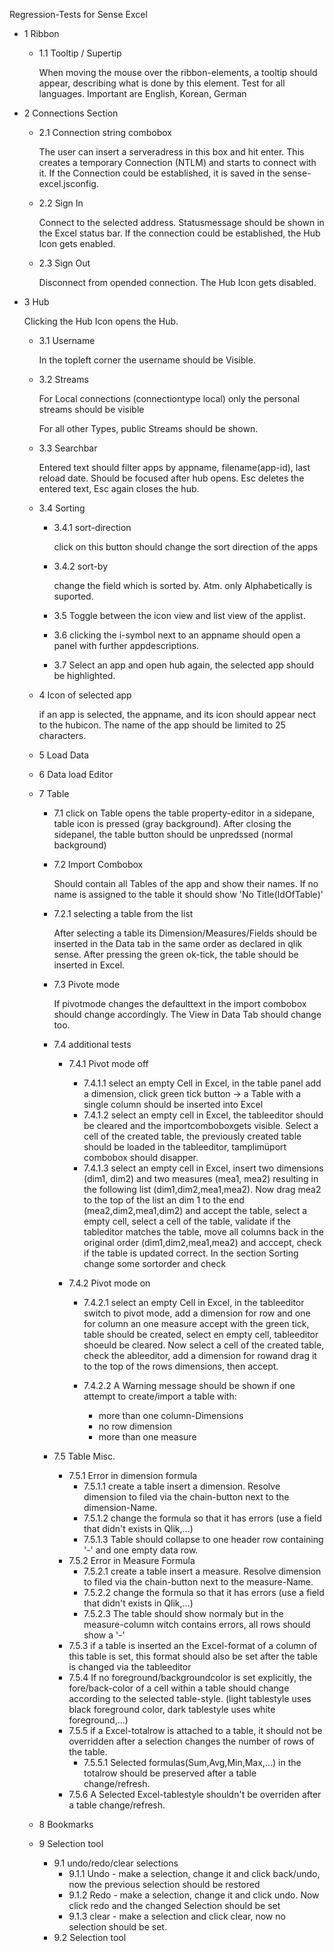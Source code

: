Regression-Tests for Sense Excel
* 1 Ribbon
  * 1.1 Tooltip / Supertip
    
    When moving the mouse over the ribbon-elements, a tooltip should appear, describing what is done by this element.
    Test for all languages. Important are English, Korean, German
    
* 2  Connections Section
  * 2.1 Connection string combobox
  
    The user can insert a serveradress in this box and hit enter. 
    This creates a temporary Connection (NTLM) and starts to connect with it. 
    If the Connection could be established, it is saved in the sense-excel.jsconfig.  
 
  * 2.2 Sign In
  
    Connect to the selected address. Statusmessage should be shown in the Excel status bar.
    If the connection could be established, the Hub Icon gets enabled.
  
  * 2.3 Sign Out
  
    Disconnect from opended connection.
    The Hub Icon gets disabled.
  
* 3 Hub
    
  Clicking the Hub Icon opens the Hub.
      
  * 3.1 Username
     
    In the topleft corner the username should be Visible.
  * 3.2 Streams
        
    For Local connections (connectiontype local) only the personal streams should be visible
        
    For  all other Types, public Streams should be shown.
        
  * 3.3 Searchbar
      
    Entered text should filter apps by appname, filename(app-id), last reload date.
    Should be focused after hub opens. Esc deletes the entered text, Esc again closes the hub.
        
  * 3.4 Sorting
      
    * 3.4.1 sort-direction
      
      click on this button should change the sort direction of the apps
      
    * 3.4.2 sort-by
    
      change the field which is sorted by.
      Atm. only Alphabetically is suported.
    
    * 3.5 Toggle between the icon view and list view of the applist. 
    
    * 3.6 clicking the i-symbol next to an appname should open a panel with further appdescriptions.
    * 3.7 Select an app and open hub again, the selected app should be highlighted.
  * 4 Icon of selected app
  
    if an app is selected, the appname, and its icon should appear nect to the hubicon. 
    The name of the app should be limited to 25 characters.
    
  * 5 Load Data
  * 6 Data load Editor
  * 7 Table
      * 7.1 click on Table opens the table property-editor in a sidepane, table icon is pressed (gray background). After closing the sidepanel, the table button should be unpredssed (normal background)       
      * 7.2 Import Combobox
        
        Should contain all Tables of the app and show their names. 
        If no name is assigned to the table it should show 'No Title(IdOfTable)'
      
      * 7.2.1 selecting a table from the list
      
        After selecting a table its Dimension/Measures/Fields should be inserted in the Data tab 
        in the same order as declared in qlik sense.
        After pressing the green ok-tick, the table should be inserted in Excel.
      
      * 7.3 Pivote mode
              
        If pivotmode changes the defaulttext in the import combobox should change accordingly.
        The View in Data Tab should change too. 
        
      * 7.4 additional tests
      
        * 7.4.1 Pivot mode off
          * 7.4.1.1 select an empty Cell in Excel, in the table panel add a dimension, click green tick button -> a Table with a single column should be inserted into Excel
          * 7.4.1.2 select an empty cell in Excel, the tableeditor should be cleared and the importcomboboxgets visible. Select a cell of the created table, the previously created table should be loaded in the tableeditor, tamplimüport combobox should disapper.
          * 7.4.1.3 select an empty cell in Excel, insert two dimensions (dim1, dim2) and two measures (mea1, mea2) resulting in the following list (dim1,dim2,mea1,mea2). Now drag mea2 to the top of the list an dim 1 to the end (mea2,dim2,mea1,dim2) and accept the table, select a empty cell, select a cell of the table, validate if the tableditor matches the table, move all columns back in the original order (dim1,dim2,mea1,mea2) and acccept, check if the table is updated correct.
          In the section Sorting change some sortorder and check
          
        * 7.4.2 Pivot mode on
          * 7.4.2.1 select an empty Cell in Excel, in the tableeditor switch to pivot mode, add a dimension for row and one for column an one measure accept with the green tick, table should be created, select en empty cell, tableeditor shoeuld be cleared. Now select a cell of the created table, check the ableeditor, add a dimension for rowand drag it to the top of the rows dimensions, then accept.  
          
          * 7.4.2.2 A Warning message should be shown if one attempt to create/import a table with:
            * more than one column-Dimensions
            * no row dimension
            * more than one measure         
          
      * 7.5 Table Misc.
        * 7.5.1 Error in dimension formula 
          * 7.5.1.1 create a table insert a dimension. Resolve dimension to filed via the chain-button next to the dimension-Name.          
          * 7.5.1.2  change the formula so that it has errors (use a field that didn't exists in Qlik,...)
          * 7.5.1.3  Table should collapse to one header row containing '-' and one empty data row. 
        * 7.5.2 Error in Measure Formula 
          * 7.5.2.1 create a table insert a measure. Resolve dimension to filed via the chain-button next to the measure-Name.
          * 7.5.2.2  change the formula so that it has errors (use a field that didn't exists in Qlik,...)
          * 7.5.2.3  The table should show normaly but in the measure-column witch contains errors, all rows should show a '-'
        * 7.5.3 if a table is inserted an the Excel-format of a column of this table is set, this format should also be set after the table is changed via the tableeditor
        * 7.5.4 If no foreground/backgroundcolor is set explicitly, the fore/back-color of a cell within a table should change according to the selected table-style. (light tablestyle uses black foreground color, dark tablestyle uses white foreground,...)
        * 7.5.5 if a Excel-totalrow is attached to a table, it should not be overridden after a selection changes the number of rows of the table.
          * 7.5.5.1 Selected formulas(Sum,Avg,Min,Max,...) in the totalrow should be preserved after a table change/refresh.
        * 7.5.6 A Selected Excel-tablestyle shouldn't be overriden after a table change/refresh.
  * 8 Bookmarks
  * 9 Selection tool
    * 9.1 undo/redo/clear selections     
      * 9.1.1 Undo -  make a selection, change it and click back/undo, now the previous selection should be restored
      * 9.1.2 Redo - make a selection, change it and click undo. Now click redo and the changed Selection should be set
      * 9.1.3 clear - make a selection and click clear, now no selection should be set. 
    * 9.2 Selection tool
      
      
    
    
